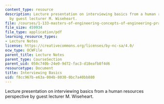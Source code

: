 ```yaml
---
content_type: resource
description: Lecture presentation on interviewing basics from a human resources perspective
  by guest lecturer M. Wiseheart.
file: /courses/1-133-masters-of-engineering-concepts-of-engineering-practice-fall-2007/f8cc967be63a004b80300bc7a40bb880_lec_10_mw.pdf
file_size: 459934
file_type: application/pdf
learning_resource_types:
- Lecture Notes
license: https://creativecommons.org/licenses/by-nc-sa/4.0/
ocw_type: OCWFile
parent_title: Lecture Notes
parent_type: CourseSection
parent_uid: 050c740b-24e0-9d72-fac3-d18eafb8f4d6
resourcetype: Document
title: Interviewing Basics
uid: f8cc967b-e63a-004b-8030-0bc7a40bb880
---
```

Lecture presentation on interviewing basics from a human resources perspective by guest lecturer M. Wiseheart.